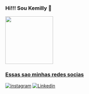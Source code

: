 ### Hi!!! Sou Kemilly 👋

<!--
**kemilly30/kemilly30** is a ✨ _special_ ✨ repository because its `README.md` (this file) appears on your GitHub profile.

Here are some ideas to get you started:

- 🔭 I’m currently working on ...
- 🌱 I’m currently learning ...
- 👯 I’m looking to collaborate on ...
- 🤔 I’m looking for help with ...
- 💬 Ask me about ...
- 📫 How to reach me: ...
- 😄 Pronouns: ...
- ⚡ Fun fact: ...
-->

<a href="https://github.com/kemilly30/">
  <img height="150em" src="https://github-readme-stats.vercel.app/api?username=kemilly30&show_icons=false&theme=github_dark&title_color=1DE0BC&include_all_commits=true&count_private=true"/>
    
### Essas sao minhas redes socias

[![instagram](https://img.shields.io/badge/Instagram-E4405F?style=for-the-badge&logo=instagram&logoColor=white)](https://www.instagram.com/eukemillysantos/)
[![Linkedin](https://img.shields.io/badge/LinkedIn-0077B5?style=for-the-badge&logo=linkedin&logoColor=white)](https://www.linkedin.com/in/kemilly-pires-90a583184/)

